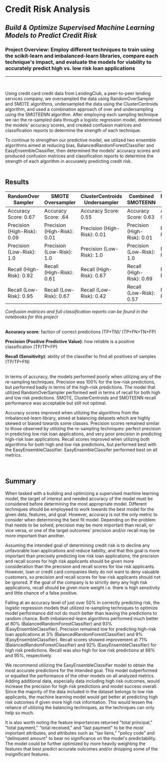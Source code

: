 # Credit Risk Analysis
## *Build & Optimize Supervised Machine Learning Models to Predict Credit Risk*
### Project Overview: Employ different techniques to train using the scikit-learn and imbalanced-learn libraries, compare each technique's impact, and evaluate the models for viability to accurately predict high vs. low risk loan applications
---
</br>

Using credit card credit data from LendingClub, a peer-to-peer lending services company, we oversampled the data using RandomOverSampler and SMOTE algorithms, undersampled the data using the ClusterCentroids algorithm, and used a combination approach of over and undersampling using the SMOTEENN algorithm.  After employing each sampling technique we ran the re-sampled data through a logistic regression model, determined the models' accuracy scores, and created confusion matrices and classification reports to determine the strength of each technique.

To continue to strengthen our predictive model, we utilized two ensemble algorithms aimed at reducing bias, BalancedRandomForestClassifier and EasyEnsembleClassifier, then determined the models' accuracy scores and produced confusion matrices and classification reports to determine the strength of each algorithm in accurately predicting credit risk.
</br>
</br>

## Results

| **RandomOver Sampler**  | **SMOTE Oversampler** | **ClusterCentroids Undersampler** | **Combined SMOTEENN** | **BalancedRandom ForestClassifier** | **EasyEnsemble Classifier** |
| ------------- | ------------- | ------------- | ------------- | ------------- | ------------- |
| Accuracy Score: 0.67  | Accuracy Score: .64  |  Accuracy Score: 0.55 |  Accuracy Score: 0.63  |  Accuracy Score: 0.80  |  Accuracy Score: 0.93  |
| Precision (High-Risk): 0.09  | Precision (High-Risk): 0.01  | Precision (High-Risk): 0.01  | Precision (High-Risk): 0.01  |  Precision (High-Risk): 0.03  |  Precision (High-Risk: 0.09)  |
| Precision (Low-Risk): 1.0 | Precision (Low-Risk): 1.0  | Precision (Low-Risk): 1.0  | Precision (Low-Risk): 1.0 |  Precision (Low-Risk): 1.0  |  Precision (Low-Risk): 1.0  |
| Recall (High-Risk): 0.92 | Recall (High-Risk): 0.61  | Recall (High-Risk): 0.67  | Recall (High-Risk): 0.69  |  Recall (High-Risk): 0.71  |  Recall (High-Risk): 0.92  |
| Recall (Low-Risk): 0.95 | Recall (Low-Risk): 0.67  | Recall (Low-Risk): 0.42  | Recall (Low-Risk): 0.57  |  Recall (Low-Risk): 0.88  |  Recall (Low-Risk): 0.95  |

*Confusion matrices and full classification reports can be found in the notebooks for this project*
</br>
</br>

**Accuracy score**: faction of correct predictions (TP+TN)/ (TP+FN+TN+FP)

**Precision (Positive Predictive Value)**: how reliable is a positive classification (TP/TP+FP)

**Recall (Sensitivity)**: ability of the classifier to find all positives of samples (TP/TP+FN)
</br>
</br>

In terms of accuracy, the models performed poorly when utilizing any of the re-sampling techniques.  Precision was 100% for the low-risk predictions, but performed badly in terms of the high-risk predictions.  The model that utilized RandomOverSampler performed well in terms of recall for both high and low risk predictions.  SMOTE, ClusterCentroids and SMOTEENN recall performance was acceptable but still not optimal.

Accuracy scores improved when utilizing the algorithms from the imbalanced-learn library, aimed at balancing datasets which are highly skewed or biased towards some classes.  Precision scores remained similar to those observed by utilizing the re-sampling techniques: perfect precision in predicting low risk loan applications, and very poor precision in predicting high-risk loan applications.  Recall scores improved when utilizing both algorithms for both high and low risk predictions, but performed best with the EasyEnsembleClassifier.  EasyEnsembleClassifer performed best on all metrics.  
</br>
</br>

## Summary

When tasked with a building and optimizing a supervised machine learning model, the target of interest and needed accuracy of the model must be considered before determining the most appropriate model.  Different techniques should be employeed to work towards the best model for the given data, features, and goal.  However, accuracy is not the only metric to consider when determining the best fit model.  Depending on the problem that needs to be solved, precision may be more important than recall, or vice versa, or one of the target outcomes' precision and/or recall may be more important than another.

Assuming the intended goal of determining credit risk is to decline any unfavorable loan applications and reduce liability, and that this goal is more important than precisely predicting low risk loan applications, the precision and recall scores for high risk applicants should be given more consideration than the precision and recall scores for low risk applicants.  However, loan or credit card companies likely do not want to deny valuable customers, so precision and recall scores for low-risk applicants should not be ignored.  If the goal of the company is to strictly deny any high risk applications, recall should be given more weight i.e. there is high sensitivity and little chance of a false positive.

Falling at an accuracy level of just over 50% in correctly predicting risk, the logistic regression models that utilized re-sampling techniques to optimize model performance did not do much better than leaving the predictions to random chance.  Both imbalanced-learn algorithms performed much better at 80% (BalancedRandomForestClassifier) and 93% (EasyEnsembleClassifier).  Precision remained low for predicting high-risk loan applications at 3% (BalancedRandomForestClassifier) and 9% (EasyEnsembleClassifier).  Recall scores showed improvement at 71% (BalancedRandomForestClassifier) and 92% (EasyEnsembleClassifier) for high risk predictions.  Recall was also high for low risk predictions at 88% and 95%, respectively.

We recommend utilizing the EasyEnsembleClassifier model to obtain the most accurate predictions for the intended goal.  This model outperformed or equalled the performance of the other models on all analyzed metrics.  Adding additional data, especially data including high risk outcomes, would increase the precision for high risk predictions and model success overall.  Since the majority of the data included in the dataset belongs to low risk applicants, the machine learning model would get better at predicting high risk outcomes if given more high risk information.  This would lessen the reliance of utilizing the balancing techniques, as the techniques can only help so much.

It is also worth noting the feature importances returned "total principal," "total payment," "total received," and "last payment" to be the most important attributes, and attributes such as "tax liens," "policy code" and "delinquent amount" to bear no significance on the model's predictability. The model could be further optimized by more heavily weighting the features that best predict accurate outcomes and/or dropping some of the insignificant features.  

